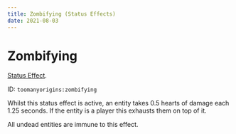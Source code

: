 ```yaml
---
title: Zombifying (Status Effects)
date: 2021-08-03
---
```

# Zombifying

[Status Effect](../effects.md). 

ID: `toomanyorigins:zombifying`

Whilst this status effect is active, an entity takes 0.5 hearts of damage each 1.25 seconds. If the entity is a player this exhausts them on top of it.

All undead entities are immune to this effect.